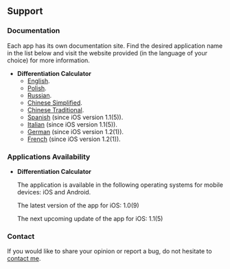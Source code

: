## Support

### Documentation

Each app has its own documentation site.
Find the desired application name in the list below and visit the website provided (in the language of your choice) for more information.
* **Differentiation Calculator**
  * [English](https://www.taketechease.com/differentiation/differentiation-calculator-en.html).
  * [Polish](https://www.taketechease.com/differentiation/differentiation-calculator-pl.html).
  * [Russian](https://www.taketechease.com/differentiation/differentiation-calculator-ru.html).
  * [Chinese Simplified](https://www.taketechease.com/differentiation/differentiation-calculator-zh-cn.html).
  * [Chinese Traditional](https://www.taketechease.com/differentiation/differentiation-calculator-zh-tw.html).
  * [Spanish](https://www.taketechease.com/differentiation/differentiation-calculator-es.html) (since iOS version 1.1(5)).
  * [Italian](https://www.taketechease.com/differentiation/differentiation-calculator-it.html) (since iOS version 1.1(5)).
  * [German](https://www.taketechease.com/differentiation/differentiation-calculator-de.html) (since iOS version 1.2(1)).
  * [French](https://www.taketechease.com/differentiation/differentiation-calculator-fr.html) (since iOS version 1.2(1)).
  
### Applications Availability

* **Differentiation Calculator**

  The application is available in the following operating systems for mobile devices: iOS and Android.

  The latest version of the app for iOS: 1.0(9)
 
  The next upcoming update of the app for iOS: 1.1(5)
  
### Contact

If you would like to share your opinion or report a bug, do not hesitate to [contact me](mailto:i.d.kosinska@gmail.com).
